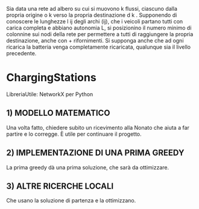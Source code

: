 Sia data una rete ad albero su cui si muovono k flussi, ciascuno dalla propria origine o k verso la propria destinazione d k . Supponendo di conoscere le lunghezze l ij degli archi (ij), che i veicoli partano tutti con carica completa e abbiano autonomia L, si posizionino il numero minimo di colonnine sui nodi della rete per permettere a tutti di raggiungere la propria destinazione, anche con + rifornimenti. Si supponga anche che ad ogni ricarica la batteria venga completamente ricaricata, qualunque sia il livello precedente.

# ChargingStations
LibreriaUtile: NetworkX per Python

## 1) MODELLO MATEMATICO
  Una volta fatto, chiedere subito un ricevimento alla Nonato che aiuta a far partire e lo corregge. È utile per continuare il progetto.

## 2) IMPLEMENTAZIONE DI UNA PRIMA GREEDY
  La prima greedy dà una prima soluzione, che sarà da ottimizzare.

## 3) ALTRE RICERCHE LOCALI
  Che usano la soluzione di partenza e la ottimizzano.
